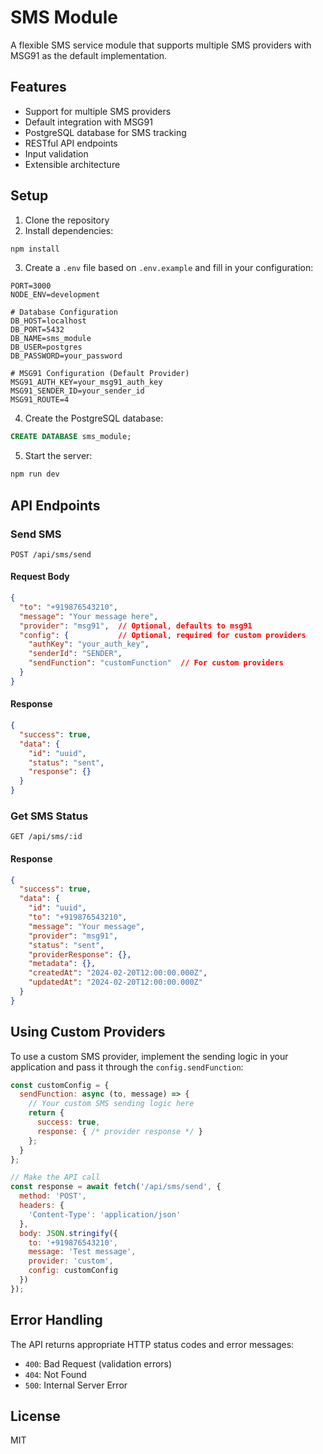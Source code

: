 # SMS Module

A flexible SMS service module that supports multiple SMS providers with MSG91 as the default implementation.

## Features

- Support for multiple SMS providers
- Default integration with MSG91
- PostgreSQL database for SMS tracking
- RESTful API endpoints
- Input validation
- Extensible architecture

## Setup

1. Clone the repository
2. Install dependencies:
```bash
npm install
```

3. Create a `.env` file based on `.env.example` and fill in your configuration:
```env
PORT=3000
NODE_ENV=development

# Database Configuration
DB_HOST=localhost
DB_PORT=5432
DB_NAME=sms_module
DB_USER=postgres
DB_PASSWORD=your_password

# MSG91 Configuration (Default Provider)
MSG91_AUTH_KEY=your_msg91_auth_key
MSG91_SENDER_ID=your_sender_id
MSG91_ROUTE=4
```

4. Create the PostgreSQL database:
```sql
CREATE DATABASE sms_module;
```

5. Start the server:
```bash
npm run dev
```

## API Endpoints

### Send SMS

```http
POST /api/sms/send
```

#### Request Body

```json
{
  "to": "+919876543210",
  "message": "Your message here",
  "provider": "msg91",  // Optional, defaults to msg91
  "config": {           // Optional, required for custom providers
    "authKey": "your_auth_key",
    "senderId": "SENDER",
    "sendFunction": "customFunction"  // For custom providers
  }
}
```

#### Response

```json
{
  "success": true,
  "data": {
    "id": "uuid",
    "status": "sent",
    "response": {}
  }
}
```

### Get SMS Status

```http
GET /api/sms/:id
```

#### Response

```json
{
  "success": true,
  "data": {
    "id": "uuid",
    "to": "+919876543210",
    "message": "Your message",
    "provider": "msg91",
    "status": "sent",
    "providerResponse": {},
    "metadata": {},
    "createdAt": "2024-02-20T12:00:00.000Z",
    "updatedAt": "2024-02-20T12:00:00.000Z"
  }
}
```

## Using Custom Providers

To use a custom SMS provider, implement the sending logic in your application and pass it through the `config.sendFunction`:

```javascript
const customConfig = {
  sendFunction: async (to, message) => {
    // Your custom SMS sending logic here
    return {
      success: true,
      response: { /* provider response */ }
    };
  }
};

// Make the API call
const response = await fetch('/api/sms/send', {
  method: 'POST',
  headers: {
    'Content-Type': 'application/json'
  },
  body: JSON.stringify({
    to: '+919876543210',
    message: 'Test message',
    provider: 'custom',
    config: customConfig
  })
});
```

## Error Handling

The API returns appropriate HTTP status codes and error messages:

- `400`: Bad Request (validation errors)
- `404`: Not Found
- `500`: Internal Server Error

## License

MIT 